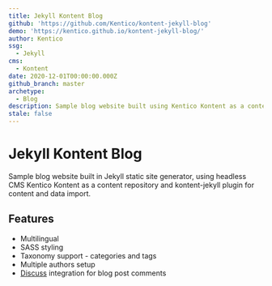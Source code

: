 ```yaml
---
title: Jekyll Kontent Blog
github: 'https://github.com/Kentico/kontent-jekyll-blog'
demo: 'https://kentico.github.io/kontent-jekyll-blog/'
author: Kentico
ssg:
  - Jekyll
cms:
  - Kontent
date: 2020-12-01T00:00:00.000Z
github_branch: master
archetype:
  - Blog
description: Sample blog website built using Kentico Kontent as a content repository.
stale: false
---
```


# Jekyll Kontent Blog

Sample blog website built in Jekyll static site generator, using headless CMS Kentico Kontent as a content repository and kontent-jekyll plugin for content and data import.

## Features

* Multilingual
* SASS styling
* Taxonomy support - categories and tags
* Multiple authors setup
* [Discuss](https://disqus.com/) integration for blog post comments
